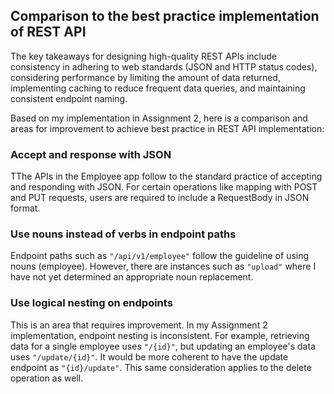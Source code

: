 <h2>Comparison to the best practice implementation of REST API</h2>

The key takeaways for designing high-quality REST APIs include consistency in adhering to web standards (JSON and HTTP status codes), considering performance by limiting the amount of data returned, implementing caching to reduce frequent data queries, and maintaining consistent endpoint naming.

Based on my implementation in Assignment 2, here is a comparison and areas for improvement to achieve best practice in REST API implementation:

### Accept and response with JSON

TThe APIs in the Employee app follow to the standard practice of accepting and responding with JSON. For certain operations like mapping with POST and PUT requests, users are required to include a RequestBody in JSON format.

### Use nouns instead of verbs in endpoint paths

Endpoint paths such as `"/api/v1/employee"` follow the guideline of using nouns (employee). However, there are instances such as `"upload"` where I have not yet determined an appropriate noun replacement.

### Use logical nesting on endpoints

This is an area that requires improvement. In my Assignment 2 implementation, endpoint nesting is inconsistent. For example, retrieving data for a single employee uses `"/{id}"`, but updating an employee's data uses `"/update/{id}"`. It would be more coherent to have the update endpoint as `"{id}/update"`. This same consideration applies to the delete operation as well.

